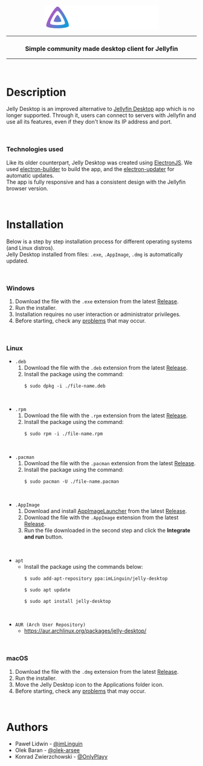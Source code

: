 <p align="center"><img src="images/logo.svg" width="300"></p>

---

<h3 align="center">Simple community made desktop client for Jellyfin</h3>

---

<br>

# **Description**

Jelly Desktop is an improved alternative to [Jellyfin Desktop](https://github.com/jellyfin-archive/jellyfin-desktop) app which is no longer supported. Through it, users can connect to servers with Jellyfin and use all its features, even if they don't know its IP address and port.

<br>

### **Technologies used**
Like its older counterpart, Jelly Desktop was created using [ElectronJS](https://www.electronjs.org/). We used [electron-builder](https://www.npmjs.com/package/electron-builder) to build the app, and the [electron-updater](https://www.npmjs.com/package/electron-updater) for automatic updates.
<br>
The app is fully responsive and has a consistent design with the Jellyfin browser version.

<br>

# **Installation**

Below is a step by step installation process for different operating systems (and Linux distros). <br>
Jelly Desktop installed from files: `.exe`, `.AppImage`, `.dmg` is automatically updated.

<br>

### **Windows**
1. Download the file with the `.exe` extension from the latest [Release](https://github.com/imLinguin/jelly-desktop/releases/latest).
2. Run the installer.
3. Installation requires no user interaction or administrator privileges.
4. Before starting, check any [problems](#known-issues) that may occur.

<br>

### **Linux**
- `.deb`
  1. Download the file with the `.deb` extension from the latest [Release](https://github.com/imLinguin/jelly-desktop/releases/latest).
  2. Install the package using the command:
     ```
     $ sudo dpkg -i ./file-name.deb
     ```

<br>

- `.rpm`
  1. Download the file with the `.rpm` extension from the latest [Release](https://github.com/imLinguin/jelly-desktop/releases/latest).
  2. Install the package using the command:
     ```
     $ sudo rpm -i ./file-name.rpm
     ```

<br>

- `.pacman`
  1. Download the file with the `.pacman` extension from the latest [Release](https://github.com/imLinguin/jelly-desktop/releases/latest).
  2. Install the package using the command:
     ```
     $ sudo pacman -U ./file-name.pacman
     ```

<br>

- `.AppImage`
  1. Download and install [AppImageLauncher](https://github.com/TheAssassin/AppImageLauncher) from the latest [Release](https://github.com/TheAssassin/AppImageLauncher/releases/latest).
  2. Download the file with the `.AppImage` extension from the latest [Release](https://github.com/imLinguin/jelly-desktop/releases/latest).
  3. Run the file downloaded in the second step and click the **Integrate and run** button.

<br>

- `apt`
  - Install the package using the commands below:
     ```
     $ sudo add-apt-repository ppa:imLinguin/jelly-desktop
     ```
     ```
     $ sudo apt update
     ```
     ```
     $ sudo apt install jelly-desktop
     ```

<br>

- `AUR (Arch User Repository)`
  - https://aur.archlinux.org/packages/jelly-desktop/

<br>

### **macOS**
1. Download the file with the `.dmg` extension from the latest [Release](https://github.com/imLinguin/jelly-desktop/releases/latest).
2. Run the installer.
3. Move the Jelly Desktop icon to the Applications folder icon.
4. Before starting, check any [problems](#known-issues) that may occur.

<br>

# **Authors**
- Paweł Lidwin - [@imLinguin](https://github.com/imLinguin)
- Olek Baran - [@olek-arsee](https://github.com/olek-arsee)
- Konrad Zwierzchowski - [@OnlyPlayy](https://github.com/OnlyPlayy)